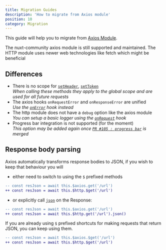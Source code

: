```yaml
---
title: Migration Guides
description: 'How to migrate from Axios module'
position: 10
category: Migration
---
```


This guide will help you to migrate from [Axios Module](https://github.com/nuxt-community/axios-module).

<alert type="info">

The nuxt-community axios module is still supported and maintained. The HTTP module uses newer web technologies like fetch which might be beneficial

</alert>

## Differences

- There is no scope for [`setHeader`](/helpers#setheader), [`setToken`](/helpers#settoken)<br/>
_When calling these methods they apply to the global scope and are used for all future requests_
- The axios hooks `onRequestError` and `onResponseError` are unified<br/>
_Use the [`onError`](/hooks#onerror) hook instead_
- The http module does not have a `debug` option like the axios module<br/>
_You can setup a basic logger using the [`onRequest`](/hooks#onrequest) hook_
- Progress bar integration is not supported (for the moment)<br/>
_This option may be added again once [`PR #105 : progress bar`](https://github.com/nuxt/http/pull/105) is merged_

## Response body parsing

Axios automatically transforms response bodies to JSON, if you wish to keep that behaviour you will 

- either need to switch to using the `$` prefixed methods 

```diff
-- const resJson = await this.$axios.get('/url')
++ const resJson = await this.$http.$get('/url')
```

- or explicitly call [`json`](https://developer.mozilla.org/en-US/docs/Web/API/Body/json) on the Response:

```diff
-- const resJson = await this.$axios.get('/url')
++ const resJson = await this.$http.get('/url').json()
```

If you are already using `$` prefixed shortcuts for making requests that return JSON, you can keep using them.

```diff
-- const resJson = await this.$axios.$get('/url')
++ const resJson = await this.$http.$get('/url')
```
